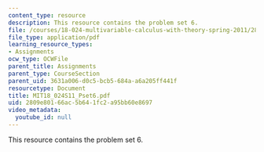 ```yaml
---
content_type: resource
description: This resource contains the problem set 6.
file: /courses/18-024-multivariable-calculus-with-theory-spring-2011/2809e80166ac5b641fc2a95bb60e8697_MIT18_024S11_Pset6.pdf
file_type: application/pdf
learning_resource_types:
- Assignments
ocw_type: OCWFile
parent_title: Assignments
parent_type: CourseSection
parent_uid: 3631a006-d0c5-bcb5-684a-a6a205ff441f
resourcetype: Document
title: MIT18_024S11_Pset6.pdf
uid: 2809e801-66ac-5b64-1fc2-a95bb60e8697
video_metadata:
  youtube_id: null
---
```

This resource contains the problem set 6.


